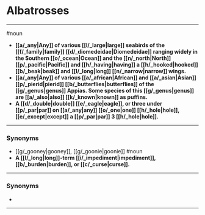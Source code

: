 # Albatrosses
---
#noun
- **[[a/_any|Any]] of various [[l/_large|large]] seabirds of the [[f/_family|family]] [[d/_diomedeidae|Diomedeidae]] ranging widely in the Southern [[o/_ocean|Ocean]] and the [[n/_north|North]] [[p/_pacific|Pacific]] and [[h/_having|having]] a [[h/_hooked|hooked]] [[b/_beak|beak]] and [[l/_long|long]] [[n/_narrow|narrow]] wings.**
- **[[a/_any|Any]] of various [[a/_african|African]] and [[a/_asian|Asian]] [[p/_pierid|pierid]] [[b/_butterflies|butterflies]] of the [[g/_genus|genus]] Appias. Some species of this [[g/_genus|genus]] are [[a/_also|also]] [[k/_known|known]] as puffins.**
- **A [[d/_double|double]] [[e/_eagle|eagle]], or three under [[p/_par|par]] on [[a/_any|any]] [[o/_one|one]] [[h/_hole|hole]], [[e/_except|except]] a [[p/_par|par]] 3 [[h/_hole|hole]].**
---
### Synonyms
- [[g/_gooney|gooney]], [[g/_goonie|goonie]]
#noun
- **A [[l/_long|long]]-term [[i/_impediment|impediment]], [[b/_burden|burden]], or [[c/_curse|curse]].**
---
### Synonyms
- 
---
